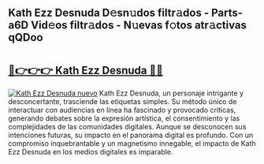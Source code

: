 ## Kath Ezz Desnuda D𝚎sn𝚞dos filtr𝚊dos - Parts-a6D Vid𝚎os filtr𝚊dos - N𝚞evas f𝚘tos atr𝚊ctivas qQDoo

# <h2><a href="http://mbc9dqs.tromn.icu/?c=Kath+Ezz+Desnuda">🔗👉👉👉 Kath Ezz Desnuda 🔗🔗</a></h2>

[![Kath Ezz Desnuda nuevo](https://i.imgur.com/pEAQMta.gif)](http://mbc9dqs.tromn.icu/?c=Kath+Ezz+Desnuda)
Kath Ezz Desnuda, un personaje intrigante y desconcertante, trasciende las etiquetas simples. Su método único de interactuar con audiencias en línea ha fascinado y provocado críticas, generando debates sobre la expresión artística, el consentimiento y las complejidades de las comunidades digitales. Aunque se desconocen sus intenciones futuras, su impacto en el panorama digital es profundo. Con un compromiso inquebrantable y un magnetismo innegable, el impacto de Kath Ezz Desnuda en los medios digitales es imparable.
